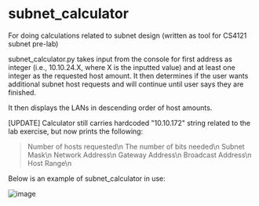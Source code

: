 # subnet_calculator
For doing calculations related to subnet design (written as tool for CS4121 subnet pre-lab)


subnet_calculator.py takes input from the console for first address as integer (i.e., 10.10.24.X, where X is the inputted value) and at least one integer as the requested host amount. It then determines if the user wants additional subnet host requests and will continue until user says they are finished.

It then displays the LANs in descending order of host amounts. 

[UPDATE]
Calculator still carries hardcoded "10.10.172" string related to the lab exercise, but now prints the following: 
> Number of hosts requested\n
  The number of bits needed\n
  Subnet Mask\n
  Network Address\n
  Gateway Address\n
  Broadcast Address\n
  Host Range\n
    
Below is an example of subnet_calculator in use:


![image](https://user-images.githubusercontent.com/67984700/199848842-34e38b0c-4441-48c9-8fc4-bf2b4d455f70.png)
